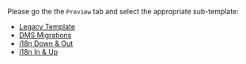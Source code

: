 Please go the the `Preview` tab and select the appropriate sub-template:

* [Legacy Template](?expand=1&template=legacy_template.md)
* [DMS Migrations](?expand=1&template=dms_template.md)
* [i18n Down & Out](?expand=1&template=i18n_sync_down_out.md)
* [i18n In & Up](?expand=1&template=i18n_sync_in_up.md)
